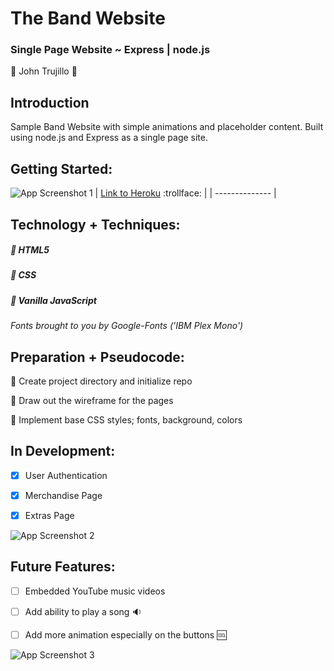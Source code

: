 # The Band Website

### Single Page Website ~ Express | node.js 

:large_blue_circle: John Trujillo :large_blue_circle:


## Introduction
Sample Band Website with simple animations and placeholder content. Built using node.js and Express as a single page site. 


## Getting Started:

![App Screenshot 1](https://i.imgur.com/3Lg25Bi.png)
| [Link to Heroku](https://insynchsongs.herokuapp.com/) :trollface: | 
| -------------- |


## Technology + Techniques: 

##### :small_blue_diamond: HTML5

##### :small_blue_diamond: CSS

##### :small_blue_diamond: Vanilla JavaScript

*Fonts brought to you by Google-Fonts ('IBM Plex Mono')*



## Preparation + Pseudocode:

:thought_balloon: Create project directory and initialize repo

:thought_balloon: Draw out the wireframe for the pages

:thought_balloon: Implement base CSS styles; fonts, background, colors



## In Development:

- [x] User Authentication

- [x] Merchandise Page

- [x] Extras Page

![App Screenshot 2](https://i.imgur.com/PUOkfuL.png)


## Future Features:

- [ ] Embedded YouTube music videos

- [ ] Add ability to play a song :sound:

- [ ] Add more animation especially on the buttons :cool:

![App Screenshot 3](https://i.imgur.com/6MjMVW5.png)



